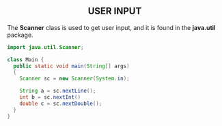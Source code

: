 ## <center>USER INPUT

The **Scanner** class is used to get user input, and it is found in the **java.util** package.

```java
import java.util.Scanner; 

class Main {
  public static void main(String[] args) 
  {
    Scanner sc = new Scanner(System.in);

    String a = sc.nextLine(); 
    int b = sc.nextInt()
    double c = sc.nextDouble();
  }
}
```